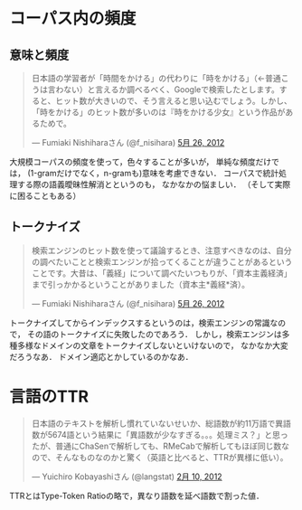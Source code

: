 
# コーパス内の頻度

## 意味と頻度
<blockquote class="twitter-tweet" lang="ja"><p>日本語の学習者が「時間をかける」の代わりに「時をかける」（←普通こうは言わない）と言えるか調べるべく、Googleで検索したとします。すると、ヒット数が大きいので、そう言えると思い込むでしょう。しかし、「時をかける」のヒット数が多いのは『時をかける少女』という作品があるためで。</p>&mdash; Fumiaki Nishiharaさん (@f_nisihara) <a href="https://twitter.com/f_nisihara/status/206374293725134849" data-datetime="2012-05-26T13:20:40+00:00">5月 26, 2012</a></blockquote>
<script src="//platform.twitter.com/widgets.js" charset="utf-8"></script>

大規模コーパスの頻度を使って，色々することが多いが，
単純な頻度だけでは，
(1-gramだけでなく，n-gramも)意味を考慮できない．
コーパスで統計処理する際の語義曖昧性解消とというのも，
なかなかの悩ましい．
（そして実際に困ることもある）

## トークナイズ
<blockquote class="twitter-tweet" lang="ja"><p>検索エンジンのヒット数を使って議論するとき、注意すべきなのは、自分の調べたいことと検索エンジンが拾ってくることが違うことがあるということです。大昔は、「義経」について調べたいつもりが、「資本主義経済」まで引っかかるということがありました（資本主*義経*済）。</p>&mdash; Fumiaki Nishiharaさん (@f_nisihara) <a href="https://twitter.com/f_nisihara/status/206373594752745472" data-datetime="2012-05-26T13:17:53+00:00">5月 26, 2012</a></blockquote>
<script src="//platform.twitter.com/widgets.js" charset="utf-8"></script>

トークナイズしてからインデックスするというのは，検索エンジンの常識なので，
その語のトークナイズに失敗したのであろう．
しかし，検索エンジンは多種多様なドメインの文章をトークナイズしないといけないので，
なかなか大変だろうなあ．
ドメイン適応とかしているのかなあ．


# 言語のTTR

<blockquote class="twitter-tweet" lang="ja"><p>日本語のテキストを解析し慣れていないせいか、総語数が約11万語で異語数が5674語という結果に「異語数が少なすぎる。。。処理ミス？」と思ったが、普通にChaSenで解析しても、RMeCabで解析してもほぼ同じ数なので、そんなものなのかと驚く（英語と比べると、TTRが異様に低い）。</p>&mdash; Yuichiro Kobayashiさん (@langstat) <a href="https://twitter.com/langstat/status/168031314707087362" data-datetime="2012-02-10T17:59:21+00:00">2月 10, 2012</a></blockquote>
<script src="//platform.twitter.com/widgets.js" charset="utf-8"></script>

TTRとはType-Token Ratioの略で，異なり語数を延べ語数で割った値．